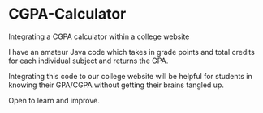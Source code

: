 # CGPA-Calculator
Integrating a CGPA calculator within a college website

I have an amateur Java code which takes in grade points and total credits for each individual subject and returns the GPA.

Integrating this code to our college website will be helpful for students in knowing their GPA/CGPA without getting their brains tangled up.

Open to learn and improve.
